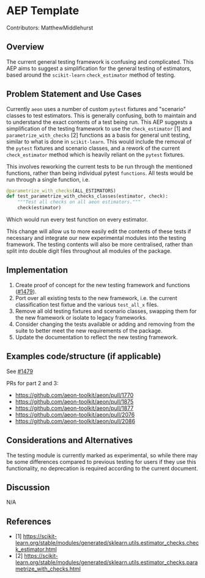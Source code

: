 # AEP Template

Contributors: MatthewMiddlehurst

## Overview

The current general testing framework is confusing and complicated. This AEP aims to
suggest a simplification for the general testing of estimators, based around the
`scikit-learn` `check_estimator` method of testing.

## Problem Statement and Use Cases

Currently `aeon` uses a number of custom `pytest` fixtures and "scenario" classes to
test estimators. This is generally confusing, both to maintain and to understand the 
exact contents of a test being run. This AEP suggests a simplification of the testing
framework to use the `check_estimator` [1] and `parametrize_with_checks` [2] functions 
as a basis for general unit testing, similar to what is done in `scikit-learn`. This 
would include the removal of the `pytest` fixtures and scenario classes, and a rework 
of the current `check_estimator` method which is heavily reliant on the `pytest` 
fixtures.

This involves reworking the current tests to be run through the mentioned functions,
rather than being individual pytest `functions`. All tests would be run through a single 
function, i.e.

```python
@parametrize_with_checks(ALL_ESTIMATORS)
def test_parametrize_with_checks_classes(estimator, check):
    """Test all checks on all aeon estimators."""
    check(estimator)
```

Which would run every test function on every estimator.

This change will allow us to more easily edit the contents of these tests if necessary 
and integrate our new experimental modules into the testing framework. The testing
contents will also be more centralised, rather than split into double digit files
throughout all modules of the package.

## Implementation

1. Create proof of concept for the new testing framework and functions 
   ([#1479](https://github.com/aeon-toolkit/aeon/pull/1479)).
2. Port over all existing tests to the new framework, i.e. the current classification 
   test fixtue and the various `test_all_x` files.
3. Remove all old testing fixtures and scenario classes, swapping them for the new 
   framework or isolate to legacy frameworks.
4. Consider changing the tests available or adding and removing from the suite
   to better meet the new requirements of the package.
5. Update the documentation to reflect the new testing framework.

## Examples code/structure (if applicable)

See [#1479](https://github.com/aeon-toolkit/aeon/pull/1479)

PRs for part 2 and 3:
- https://github.com/aeon-toolkit/aeon/pull/1770
- https://github.com/aeon-toolkit/aeon/pull/1875
- https://github.com/aeon-toolkit/aeon/pull/1877
- https://github.com/aeon-toolkit/aeon/pull/2076
- https://github.com/aeon-toolkit/aeon/pull/2086

## Considerations and Alternatives

The testing module is currently marked as experimental, so while there may be some
differences compared to previous testing for users if they use this functionality,
no deprecation is required according to the current document.

## Discussion

N/A

## References

- [1] https://scikit-learn.org/stable/modules/generated/sklearn.utils.estimator_checks.check_estimator.html
- [2] https://scikit-learn.org/stable/modules/generated/sklearn.utils.estimator_checks.parametrize_with_checks.html

